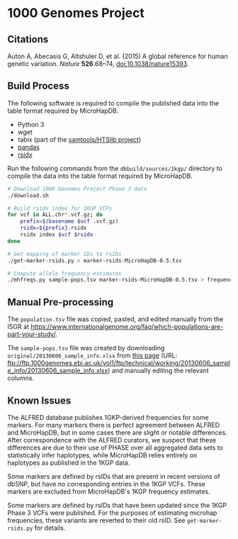 # 1000 Genomes Project

## Citations

Auton A, Abecasis G, Altshuler D, et al. (2015) A global reference for human genetic variation. *Nature* **526**:68–74, [doi:10.1038/nature15393](https://doi.org/10.1038/nature15393).


## Build Process

The following software is required to compile the published data into the table format required by MicroHapDB.

- Python 3
- wget
- tabix (part of the [samtools/HTSlib project](https://github.com/samtools/htslib))
- [pandas][]
- [rsidx][]

Run the following commands from the `dbbuild/sources/1kgp/` directory to compile the data into the table format required by MicroHapDB.

```bash
# Download 1000 Genomes Project Phase 3 data
./download.sh

# Build rsidx index for 1KGP VCFs
for vcf in ALL.chr*.vcf.gz; do
    prefix=$(basename $vcf .vcf.gz)
    rsidx=${prefix}.rsidx
    rsidx index $vcf $rsidx
done

# Get mapping of marker IDs to rsIDs
./get-marker-rsids.py > marker-rsids-MicroHapDB-0.5.tsv

# Compute allele frequency estimates
./mhfreqs.py sample-pops.tsv marker-rsids-MicroHapDB-0.5.tsv > frequency.tsv
```


## Manual Pre-processing

The `population.tsv` file was copied, pasted, and edited manually from the ISGR at https://www.internationalgenome.org/faq/which-populations-are-part-your-study/.

The `sample-pops.tsv` file was created by downloading `original/20130606_sample_info.xlsx` from [this page](https://www.internationalgenome.org/faq/which-samples-are-you-sequencing/) (URL: ftp://ftp.1000genomes.ebi.ac.uk/vol1/ftp/technical/working/20130606_sample_info/20130606_sample_info.xlsx) and manually editing the relevant columns.


## Known Issues

The ALFRED database publishes 1GKP-derived frequencies for some markers.
For many markers there is perfect agreement between ALFRED and MicroHapDB, but in some cases there are slight or notable differences.
After correspondence with the ALFRED curators, we suspect that these differences are due to their use of PHASE over all aggregated data sets to statistically infer haplotypes, while MicroHapDB relies entirely on haplotypes as published in the 1KGP data.

Some markers are defined by rsIDs that are present in recent versions of dbSNP, but have no corresponding entries in the 1KGP VCFs.
These markers are excluded from MicroHapDB's 1KGP frequency estimates. 

Some markers are defined by rsIDs that have been updated since the 1KGP Phase 3 VCFs were published.
For the purposes of estimating microhap frequencies, these variants are reverted to their old rsID.
See `get-marker-rsids.py` for details.


[pandas]: https://pandas.pydata.org
[rsidx]: https://github.com/bioforensics/rsidx
